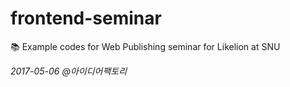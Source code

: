 # frontend-seminar
📚  Example codes for Web Publishing seminar for Likelion at SNU

*2017-05-06 @아이디어팩토리*
